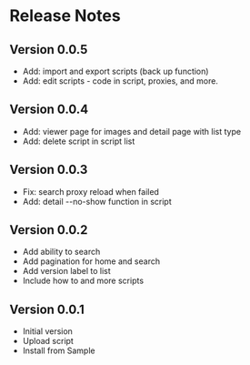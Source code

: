 # Release Notes

## Version 0.0.5
- Add: import and export scripts (back up function)
- Add: edit scripts - code in script, proxies, and more.

## Version 0.0.4
- Add: viewer page for images and detail page with list type
- Add: delete script in script list

## Version 0.0.3
- Fix: search proxy reload when failed
- Add: detail --no-show function in script

## Version 0.0.2
- Add ability to search
- Add pagination for home and search
- Add version label to list
- Include how to and more scripts

## Version 0.0.1
- Initial version
- Upload script
- Install from Sample
